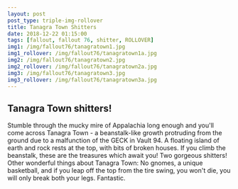 ```yaml
---
layout: post
post_type: triple-img-rollover
title: Tanagra Town Shitters
date: 2018-12-22 01:15:00
tags: [fallout, fallout 76, shitter, ROLLOVER]
img1: /img/fallout76/tanagratown1.jpg
img1_rollover: /img/fallout76/tanagratown1a.jpg
img2: /img/fallout76/tanagratown2.jpg
img2_rollover: /img/fallout76/tanagratown2a.jpg
img3: /img/fallout76/tanagratown3.jpg
img3_rollover: /img/fallout76/tanagratown3a.jpg
---
```

## Tanagra Town shitters!

Stumble through the mucky mire of Appalachia long enough and you'll come across Tanagra Town - a beanstalk-like growth protruding from the ground due to a malfunction of the GECK in Vault 94. A floating island of earth and rock rests at the top, with bits of broken houses. If you climb the beanstalk, these are the treasures which await you! Two gorgeous shitters! Other wonderful things about Tanagra Town: No gnomes, a unique basketball, and if you leap off the top from the tire swing, you won't die, you will only break both your legs. Fantastic.
